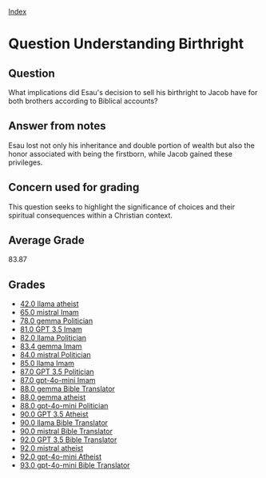 
[Index](../../index.md)
# Question Understanding Birthright
## Question
What implications did Esau's decision to sell his birthright to Jacob have for both brothers according to Biblical accounts?

## Answer from notes
Esau lost not only his inheritance and double portion of wealth but also the honor associated with being the firstborn, while Jacob gained these privileges.

## Concern used for grading
This question seeks to highlight the significance of choices and their spiritual consequences within a Christian context.

## Average Grade
83.87

## Grades
 * [42.0 llama atheist](../answers/llama_atheist/Understanding_Birthright.md)
 * [65.0 mistral Imam](../answers/mistral_Imam/Understanding_Birthright.md)
 * [78.0 gemma Politician](../answers/gemma_Politician/Understanding_Birthright.md)
 * [81.0 GPT 3.5 Imam](../answers/GPT_3.5_Imam/Understanding_Birthright.md)
 * [82.0 llama Politician](../answers/llama_Politician/Understanding_Birthright.md)
 * [83.4 gemma Imam](../answers/gemma_Imam/Understanding_Birthright.md)
 * [84.0 mistral Politician](../answers/mistral_Politician/Understanding_Birthright.md)
 * [85.0 llama Imam](../answers/llama_Imam/Understanding_Birthright.md)
 * [87.0 GPT 3.5 Politician](../answers/GPT_3.5_Politician/Understanding_Birthright.md)
 * [87.0 gpt-4o-mini Imam](../answers/gpt-4o-mini_Imam/Understanding_Birthright.md)
 * [88.0 gemma Bible Translator](../answers/gemma_Bible_Translator/Understanding_Birthright.md)
 * [88.0 gemma atheist](../answers/gemma_atheist/Understanding_Birthright.md)
 * [88.0 gpt-4o-mini Politician](../answers/gpt-4o-mini_Politician/Understanding_Birthright.md)
 * [90.0 GPT 3.5 Atheist](../answers/GPT_3.5_Atheist/Understanding_Birthright.md)
 * [90.0 llama Bible Translator](../answers/llama_Bible_Translator/Understanding_Birthright.md)
 * [90.0 mistral Bible Translator](../answers/mistral_Bible_Translator/Understanding_Birthright.md)
 * [92.0 GPT 3.5 Bible Translator](../answers/GPT_3.5_Bible_Translator/Understanding_Birthright.md)
 * [92.0 mistral atheist](../answers/mistral_atheist/Understanding_Birthright.md)
 * [92.0 gpt-4o-mini Atheist](../answers/gpt-4o-mini_Atheist/Understanding_Birthright.md)
 * [93.0 gpt-4o-mini Bible Translator](../answers/gpt-4o-mini_Bible_Translator/Understanding_Birthright.md)
